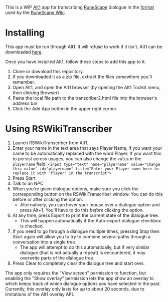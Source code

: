 This is a WIP [Alt1](https://runeapps.org/alt1) app for transcribing [RuneScape](https://rs.game) dialogue in the [format](https://rs.wiki/RS:Style_guide/Transcripts) used by the [RuneScape Wiki](https://rs.wiki).

# Installing

This app must be run through Alt1. It will refuse to work if it isn't. Alt1 can be downloaded [here](https://runeapps.org).

Once you have installed Alt1, follow these steps to add this app to it:

1. Clone or download this repository.
1. If you downloaded it as a zip file, extract the files somewhere you'll remember.
1. Open Alt1, and open the Alt1 browser (by opening the Alt1 Toolkit menu, then clicking Browser)
1. Paste the local file path to the transcriber2.html file into the browser's address bar
1. Click the Add App button in the upper right corner.

# Using RSWikiTranscriber

1. Launch RSWikiTranscriber from Alt1.
1. Enter your name in the text area that says Player Name, if you want your name to be automatically replaced with the word Player. If you want this to persist across usages, you can also change the `value` in the `playername` field: `<input type="text" name="playername" value="Change this value" id="playername" title="Enter your Player name here to replace it with 'Player' in the transcript">`
1. Press Start
1. Talk to an NPC
1. When you're given dialogue options, make sure you click the corresponding button on the RSWikiTranscriber window. You can do this before *or* after clicking the option.
    * Alternatively, you can hover your mouse over a dialogue option and press Alt+1. You'll have to do this *before* clicking the option.
1. At any time, press Export to print the current state of the dialogue tree. 
    * This will happen automatically if the Auto-export dialogue checkbox is checked.
1. If you need to go through a dialogue multiple times, pressing Stop then Start again will allow you to try to combine several paths through a conversation into a single tree. 
    * The app will attempt to do this automatically, but if very similar dialogue (that is not actually a repeat) is encountered, it may overwrite parts of the dialogue tree.
1. Press Clear to completely clear the dialogue tree and start over.

The app only requires the "View screen" permission to function, but enabling the "Show overlay" permission lets the app show an overlay to which keeps track of which dialogue options you have selected in the past.
Currently, this overlay only lasts for up to about 20 seconds, due to limitations of the Alt1 overlay API.
